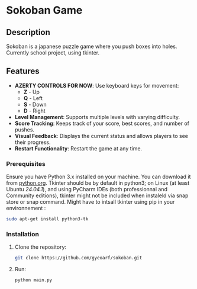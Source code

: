 # Sokoban Game

## Description
Sokoban is a japanese puzzle game where you push boxes into holes. Currently school project, using tkinter.

## Features

- **AZERTY CONTROLS FOR NOW**: Use keyboard keys for movement:
  - **Z** - Up
  - **Q** - Left
  - **S** - Down
  - **D** - Right
- **Level Management**: Supports multiple levels with varying difficulty.
- **Score Tracking**: Keeps track of your score, best scores, and number of pushes.
- **Visual Feedback**: Displays the current status and allows players to see their progress.
- **Restart Functionality**: Restart the game at any time.

### Prerequisites

Ensure you have Python 3.x installed on your machine. You can download it from [python.org](https://www.python.org/downloads/).
Tkinter should be by default in python3; on Linux (at least Ubuntu *24.04.1*), and using PyCharm IDEs (both professionnal and Community editions), tkinter might not be included when instaleld via snap store or snap command.
Might have to intsall tkinter using pip in your environnement : 
```bash
sudo apt-get install python3-tk
```

### Installation

1. Clone the repository:
   ```bash
   git clone https://github.com/gyeoarf/sokoban.git
   ```
2. Run:
   ```bash
   python main.py
   ```
